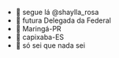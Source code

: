 - 💞️ segue lá @shaylla_rosa
- 💞️ futura Delegada da Federal
- 💞️ Maringá-PR
- 💞️ capixaba-ES
- 💞 só sei que nada sei

<!---
shayla-rosa/shayla-rosa is a ✨ special ✨ repository because its `README.md` (this file) appears on your GitHub profile.
You can click the Preview link to take a look at your changes.
--->
